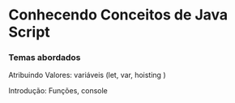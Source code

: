 <h1>Conhecendo Conceitos de Java Script</h1>
<h3>Temas abordados</h3>
<p>Atribuindo Valores: variáveis (let, var, hoisting  )</p>
<p>Introdução: Funções, console</p>
